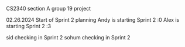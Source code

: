 CS2340 section A group 19 project

02.26.2024 Start of Sprint 2 planning
Andy is starting Sprint 2 :0
Alex is starting Sprint 2 :3

sid checking in Sprint 2
sohum checking in Sprint 2
